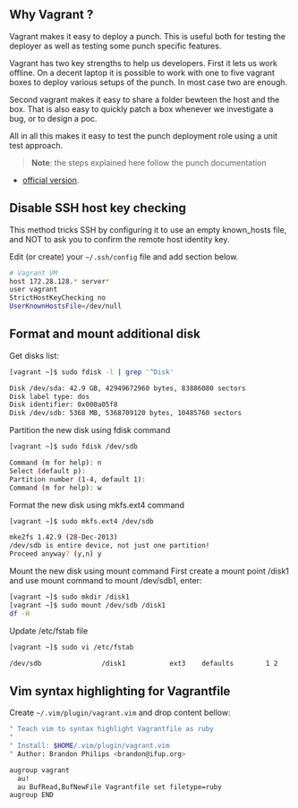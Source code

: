 ## Why Vagrant ?

Vagrant makes it easy to deploy a punch. This is useful both for testing the deployer
as well as testing some punch specific features.

Vagrant has two key strengths to help us developers. First it lets us work offline.
On a decent laptop it is possible to work with one to five vagrant boxes to deploy various
setups of the punch. In most case two are enough. 

Second vagrant makes it easy to share a folder bewteen the host and the box.
That is also easy to quickly patch a box whenever we investigate a bug, or to design a 
poc. 

All in all this makes it easy to test the punch deployment role using a unit test approach.

> **Note**: the steps explained here follow the punch documentation

- [official version](https://doc.punchplatform.com/Operations/Platform_Deployment/Before_You_Start.html#deployer_installation_guide).


## Disable SSH host key checking

This method tricks SSH by configuring it to use an empty known_hosts file, and NOT to ask you to confirm the remote host identity key.

Edit (or create) your `~/.ssh/config` file and add section below.

```bash
# Vagrant VM
host 172.28.128.* server*
user vagrant
StrictHostKeyChecking no
UserKnownHostsFile=/dev/null
```

## Format and mount additional disk

Get disks list:

```sh
[vagrant ~]$ sudo fdisk -l | grep '^Disk'

Disk /dev/sda: 42.9 GB, 42949672960 bytes, 83886080 sectors
Disk label type: dos
Disk identifier: 0x000a05f8
Disk /dev/sdb: 5368 MB, 5368709120 bytes, 10485760 sectors
```
Partition the new disk using fdisk command

```sh
[vagrant ~]$ sudo fdisk /dev/sdb

Command (m for help): n
Select (default p): 
Partition number (1-4, default 1): 
Command (m for help): w
```


Format the new disk using mkfs.ext4 command

```sh
[vagrant ~]$ sudo mkfs.ext4 /dev/sdb 

mke2fs 1.42.9 (28-Dec-2013)
/dev/sdb is entire device, not just one partition!
Proceed anyway? (y,n) y
```

Mount the new disk using mount command
First create a mount point /disk1 and use mount command to mount /dev/sdb1, enter:

```sh
[vagrant ~]$ sudo mkdir /disk1
[vagrant ~]$ sudo mount /dev/sdb /disk1
df -H
```

Update /etc/fstab file

```sh
[vagrant ~]$ sudo vi /etc/fstab

/dev/sdb               /disk1           ext3    defaults        1 2
```

## Vim syntax highlighting for Vagrantfile 

Create `~/.vim/plugin/vagrant.vim` and drop content bellow:

```bash
" Teach vim to syntax highlight Vagrantfile as ruby
"
" Install: $HOME/.vim/plugin/vagrant.vim
" Author: Brandon Philips <brandon@ifup.org>

augroup vagrant
  au!
  au BufRead,BufNewFile Vagrantfile set filetype=ruby
augroup END
```

